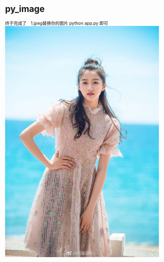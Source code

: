# py_image

终于完成了　1.jpeg替换你的图片 python app.py 即可
![此处为图片加载失败时显示的文字](https://github.com/zw8677174/py_image/raw/master/1.jpeg)